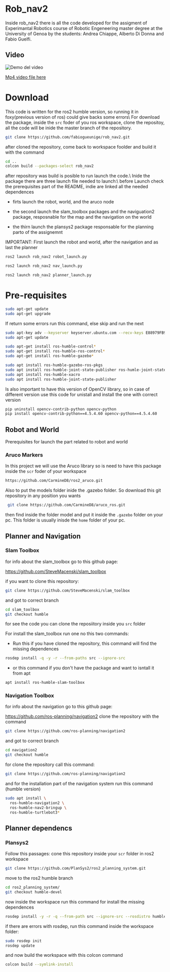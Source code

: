 # Rob_nav2
Inside rob_nav2 there is all the code developed for the assigment of Experimantal Robotics course of Robotic Engeneering master degree at the University of Genoa by the students: Andrea Chiappe, Alberto Di Donna and Fabio Guelfi.

## Video
![Demo del video](https://github.com/fabiogueunige/rob_nav2/blob/resources/gifExp.gif)  

[Mp4 video file here](https://github.com/fabiogueunige/rob_nav2/blob/resources/Experimental.mp4)

# Download 

This code is written for the ros2 humble version, so running it in foxy(previous version of ros) could give backs some errors\\
For download the package, inside the `src` foder of you ros workspace, clone the repositoy, all the code will be inide the master branch of the repository.

 ```bash
 git clone https://github.com/fabiogueunige/rob_nav2.git
  ```

after cloned the repository, come back to workspace foolder and build it with the command

```bash
cd .. 
colcon build --packages-select rob_nav2
```

after repository was build is posible to run launch the code.\\
Inide the package there are three launch file needed to launch:\\
before Launch check the prerequisites part of the README, indie are linked all the needed dependences
- firts launch the robot, world, and the aruco node
  
- the second launch the slam_toolbox packages and the naviguation2 package, resposnable for the map and the navigation on the world
- the thirn launch the plansys2 package responsable for the planning parto of the assignemnt
  
IMPORTANT: First launch the robot and world, after the navigation and as last the planner 

```bash 
ros2 launch rob_nav2 robot_launch.py
``` 
```bash 
ros2 launch rob_nav2 nav_launch.py
``` 
```bash 
ros2 launch rob_nav2 planner_launch.py
``` 

# Pre-requisites

``` bash
sudo apt-get update
sudo apt-get upgrade
```

If return some errors run this command, else skip and run the next

```bash
sudo apt-key adv --keyserver keyserver.ubuntu.com --recv-keys E88979FB9B30ACF2
sudo apt-get update
```

```bash
sudo apt-get install ros-humble-control*
sudo apt-get install ros-humble-ros-control*
sudo apt-get install ros-humble-gazebo*
```

``` bash
sudo apt install ros-humble-gazebo-ros-pkgs
sudo apt install ros-humble-joint-state-publisher ros-humle-joint-state-publisher-gui
sudo apt install ros-humble-xacro
sudo apt install ros-humble-joint-state-publisher
```

Is also important to have this version of OpenCV library, so in case of different version use this code for unistall and install the one with correct version

``` bash
pip uninstall opencv-contrib-python opencv-python
pip install opencv-contrib-python==4.5.4.60 opencv-python==4.5.4.60
```
## Robot and World
Prerequisites for launch the part related to robot and world

### Aruco Markers
In this project we will use the Aruco library so is need to have this package inside the `scr` foder of your workspace 

``` bash
https://github.com/CarmineD8/ros2_aruco.git
``` 

Also to put the models folder inide the .gazebo folder.
So download this git repository in any position you wants
``` bash
 git clone https://github.com/CarmineD8/aruco_ros.git
```
then find inside the folder model and put it inside the `.gazebo` folder on your pc. This folder is usually inisde the `home` folder of your pc.


## Planner and Navigation

### Slam Toolbox

for info about the slam_toolbox go to this github page:

https://github.com/SteveMacenski/slam_toolbox

if you want to clone this repository:
```bash
git clone https://github.com/SteveMacenski/slam_toolbox
```
and got to correct branch 
```bash
cd slam_toolbox
git checkout humble
```

for see the code you can clone the reposiitory inside you `src` folder

For install the slam_toolbox run one no this two commands:
- Run this if you have cloned the repository, this command will find the missing dependences
```bash
rosdep install -q -y -r --from-paths src --ignore-src
```
- or this command if you don't have the package and want to isntall it from apt
```bash
apt install ros-humble-slam-toolbox
```

### Navigation Toolbox

for info about the navigation go to this github page:

https://github.com/ros-planning/navigation2
clone the repository with the command
```bash
git clone https://github.com/ros-planning/navigation2
```
and got to correct branch 
```bash
cd navigation2
git checkout humble
```
for clone the repository call this command:

``` bash
git clone https://github.com/ros-planning/navigation2
``` 

and for the installation part of the navigation system run this command (humble version)
``` bash
sudo apt install \
  ros-humble-navigation2 \
  ros-humble-nav2-bringup \
  ros-humble-turtlebot3*
```

## Planner dependencs

### Plansys2 

Follow this passages:
cone this repository inside your  `scr` folder in ros2 workspace

 ```bash
 git clone https://github.com/PlanSys2/ros2_planning_system.git
 ```
 
 move to the ros2 humble branch 
 
 ```bash
 cd ros2_planning_system/ 
 git checkout humble-devel 
 ```
 
 now inside the workspace run this command for install the missing dependences
 ```bash
 rosdep install -y -r -q --from-path src --ignore-src --rosdistro humble
 ```
 
 if there are errors with rosdep, run this command inside the workspace folder:
 ```bash
 sudo rosdep init
 rosdep update	
 ```
 and now build the workspace with this colcon command
 ```bash
 colcon build --symlink-install
 ```








